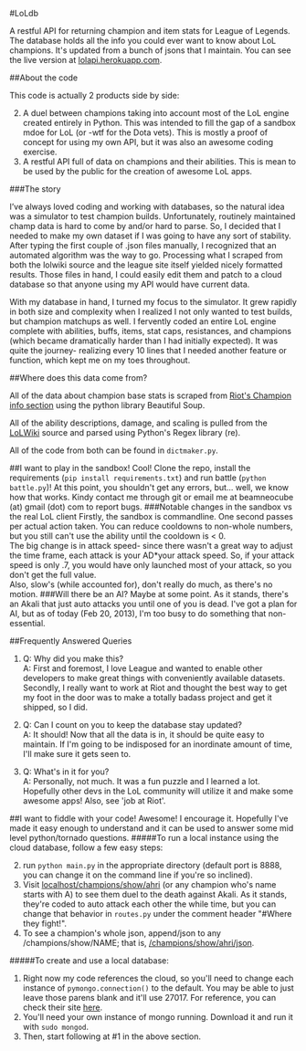 #LoLdb


A restful API for returning champion and item stats for League of Legends. The database holds all the info you could ever want to know about LoL champions. It's updated from a bunch of jsons that I maintain. You can see the live version at [lolapi.herokuapp.com](http://lolapi.herokuapp.com).


##About the code

This code is actually 2 products side by side: 

2. A duel between champions taking into account most of the LoL engine created entirely in Python. This was intended to fill the gap of a sandbox mdoe for LoL (or -wtf for the Dota vets). This is mostly a proof of concept for using my own API, but it was also an awesome coding exercise.  
1. A restful API full of data on champions and their abilities. This is mean to be used by the public for the creation of awesome LoL apps. 


###The story

I’ve always loved coding and working with databases, so the natural idea was a simulator to test champion builds. Unfortunately, routinely maintained champ data is hard to come by and/or hard to parse. So, I decided that I needed to make my own dataset if I was going to have any sort of stability. After typing the first couple of .json files manually, I recognized that an automated algorithm was the way to go. Processing what I scraped from both the lolwiki source and the league site itself yielded nicely formatted results. Those files in hand, I could easily edit them and patch to a cloud database so that anyone using my API would have current data.  

With my database in hand, I turned my focus to the simulator. It grew rapidly in both size and complexity when I realized I not only wanted to test builds, but champion matchups as well. I fervently coded an entire LoL engine complete with abilities, buffs, items, stat caps, resistances, and champions (which became dramatically harder than I had initially expected). It was quite the journey- realizing every 10 lines that I needed another feature or function, which kept me on my toes throughout.

##Where does this data come from?

All of the data about champion base stats is scraped from [Riot's Champion info section](http://na.leagueoflegends.com/champions) using the python library Beautiful Soup. 

All of the ability descriptions, damage, and scaling is pulled from the [LoLWiki](http://leagueoflegends.wikia.com/api.php?action=query&titles=ashe&prop=revisions&rvprop=content&format=dumpfm) source and parsed using Python's Regex library (re).

All of the code from both can be found in `dictmaker.py`.

##I want to play in the sandbox!
Cool! Clone the repo, install the requirements (`pip install requirements.txt`) and run battle (`python battle.py`)! At this point, you shouldn't get any errors, but... well, we know how that works. Kindy contact me through git or email me at beamneocube (at) gmail (dot) com to report bugs.
###Notable changes in the sandbox vs the real LoL client
Firstly, the sandbox is commandline. One second passes per actual action taken. You can reduce cooldowns to non-whole numbers, but you still can't use the ability until the cooldown is < 0.  
The big change is in attack speed- since there wasn't a great way to adjust the time frame, each attack is your AD*your attack speed. So, if your attack speed is only .7, you would have only launched most of your attack, so you don't get the full value.  
Also, slow's (while accounted for), don't really do much, as there's no motion.
###Will there be an AI?
Maybe at some point. As it stands, there's an Akali that just auto attacks you until one of you is dead. I've got a plan for AI, but as of today (Feb 20, 2013), I'm too busy to do something that non-essential. 

##Frequently Answered Queries

1.  Q: Why did you make this?  
	A: First and foremost, I love League and wanted to enable other developers to make great things with conveniently available datasets. Secondly, I really want to work at Riot and thought the best way to get my foot in the door was to make a totally badass project and get it shipped, so I did. 
	
2.  Q: Can I count on you to keep the database stay updated?  
	A: It should! Now that all the data is in, it should be quite easy to maintain. If I'm going to be indisposed for an inordinate amount of time, I'll make sure it gets seen to.

3.  Q: What's in it for you?  
	A: Personally, not much. It was a fun puzzle and I learned a lot. Hopefully other devs in the LoL community will utilize it and make some awesome apps! Also, see 'job at Riot'.


##I want to fiddle with your code!
Awesome! I encourage it. Hopefully I've made it easy enough to understand and it can be used to answer some mid level python/tornado questions.
#####To run a local instance using the cloud database, follow a few easy steps:

2. run `python main.py` in the appropriate directory (default port is 8888, you can change it on the command line if you're so inclined).
4. Visit [localhost/champions/show/ahri](http://localhost:8888/champions/show/ahri) (or any champion who's name starts with A) to see them duel to the death against Akali. As it stands, they're coded to auto attack each other the while time, but you can change that behavior in `routes.py` under the comment header "#Where they fight!".
7. To see a champion's whole json, append/json to any /champions/show/NAME; that is, [/champions/show/ahri/json](http://localhost:8888/champions/show/ahri/json).

#####To create and use a local database:

1. Right now my code references the cloud, so you'll need to change each instance of `pymongo.connection()` to the default. You may be able to just leave those parens blank and it'll use 27017. For reference, you can check their site [here](http://docs.mongodb.org/manual/tutorial/manage-mongodb-processes/).
1. You'll need your own instance of mongo running. Download it and run it with `sudo mongod`.
1. Then, start following at #1 in the above section.
